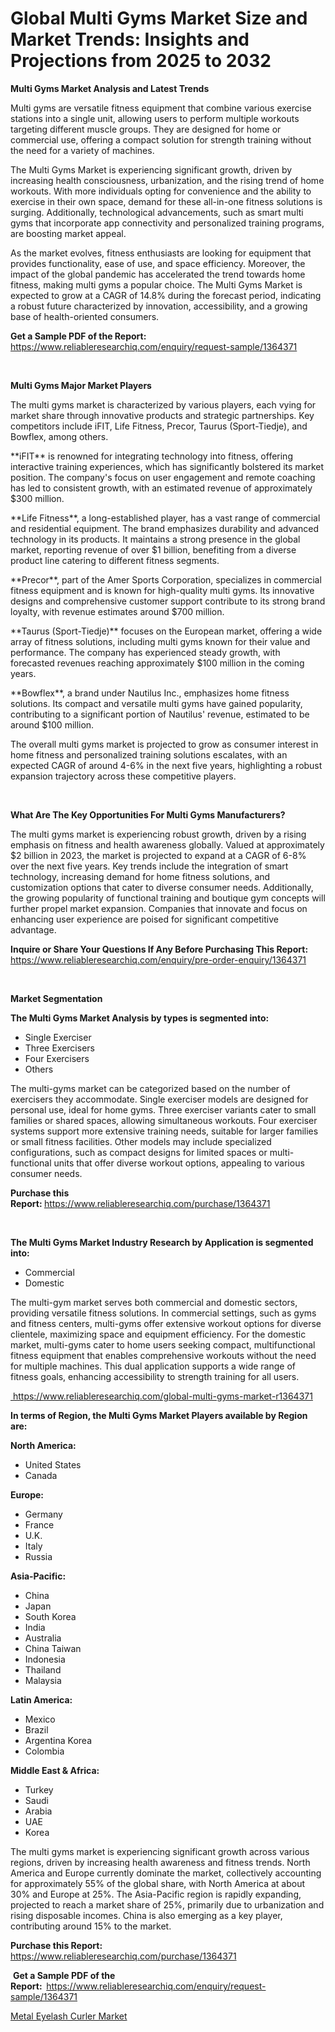 <p><h1>Global Multi Gyms Market Size and Market Trends: Insights and Projections from 2025 to 2032</h1></p><p><strong>Multi Gyms Market Analysis and Latest Trends</strong></p>
<p><p>Multi gyms are versatile fitness equipment that combine various exercise stations into a single unit, allowing users to perform multiple workouts targeting different muscle groups. They are designed for home or commercial use, offering a compact solution for strength training without the need for a variety of machines.</p><p>The Multi Gyms Market is experiencing significant growth, driven by increasing health consciousness, urbanization, and the rising trend of home workouts. With more individuals opting for convenience and the ability to exercise in their own space, demand for these all-in-one fitness solutions is surging. Additionally, technological advancements, such as smart multi gyms that incorporate app connectivity and personalized training programs, are boosting market appeal.</p><p>As the market evolves, fitness enthusiasts are looking for equipment that provides functionality, ease of use, and space efficiency. Moreover, the impact of the global pandemic has accelerated the trend towards home fitness, making multi gyms a popular choice. The Multi Gyms Market is expected to grow at a CAGR of 14.8% during the forecast period, indicating a robust future characterized by innovation, accessibility, and a growing base of health-oriented consumers.</p></p>
<p><strong>Get a Sample PDF of the Report:&nbsp;</strong> <a href="https://www.reliableresearchiq.com/enquiry/request-sample/1364371?utm_campaign=3058&utm_medium=2&utm_source=Github&utm_content=ia&utm_term=04042025&utm_id=multi-gyms">https://www.reliableresearchiq.com/enquiry/request-sample/1364371</a></p>
<p>&nbsp;</p>
<p><strong>Multi Gyms Major Market Players</strong></p>
<p><p>The multi gyms market is characterized by various players, each vying for market share through innovative products and strategic partnerships. Key competitors include iFIT, Life Fitness, Precor, Taurus (Sport-Tiedje), and Bowflex, among others. </p><p>**iFIT** is renowned for integrating technology into fitness, offering interactive training experiences, which has significantly bolstered its market position. The company's focus on user engagement and remote coaching has led to consistent growth, with an estimated revenue of approximately $300 million. </p><p>**Life Fitness**, a long-established player, has a vast range of commercial and residential equipment. The brand emphasizes durability and advanced technology in its products. It maintains a strong presence in the global market, reporting revenue of over $1 billion, benefiting from a diverse product line catering to different fitness segments. </p><p>**Precor**, part of the Amer Sports Corporation, specializes in commercial fitness equipment and is known for high-quality multi gyms. Its innovative designs and comprehensive customer support contribute to its strong brand loyalty, with revenue estimates around $700 million. </p><p>**Taurus (Sport-Tiedje)** focuses on the European market, offering a wide array of fitness solutions, including multi gyms known for their value and performance. The company has experienced steady growth, with forecasted revenues reaching approximately $100 million in the coming years.</p><p>**Bowflex**, a brand under Nautilus Inc., emphasizes home fitness solutions. Its compact and versatile multi gyms have gained popularity, contributing to a significant portion of Nautilus' revenue, estimated to be around $100 million.</p><p>The overall multi gyms market is projected to grow as consumer interest in home fitness and personalized training solutions escalates, with an expected CAGR of around 4-6% in the next five years, highlighting a robust expansion trajectory across these competitive players.</p></p>
<p>&nbsp;</p>
<p><strong>What Are The Key Opportunities For Multi Gyms Manufacturers?</strong></p>
<p><p>The multi gyms market is experiencing robust growth, driven by a rising emphasis on fitness and health awareness globally. Valued at approximately $2 billion in 2023, the market is projected to expand at a CAGR of 6-8% over the next five years. Key trends include the integration of smart technology, increasing demand for home fitness solutions, and customization options that cater to diverse consumer needs. Additionally, the growing popularity of functional training and boutique gym concepts will further propel market expansion. Companies that innovate and focus on enhancing user experience are poised for significant competitive advantage.</p></p>
<p><strong>Inquire or Share Your Questions If Any Before Purchasing This Report:</strong> <a href="https://www.reliableresearchiq.com/enquiry/pre-order-enquiry/1364371?utm_campaign=3058&utm_medium=2&utm_source=Github&utm_content=ia&utm_term=04042025&utm_id=multi-gyms">https://www.reliableresearchiq.com/enquiry/pre-order-enquiry/1364371</a></p>
<p>&nbsp;</p>
<p><strong>Market Segmentation</strong></p>
<p><strong>The Multi Gyms Market Analysis by types is segmented into:</strong></p>
<p><ul><li>Single Exerciser</li><li>Three Exercisers</li><li>Four Exercisers</li><li>Others</li></ul></p>
<p><p>The multi-gyms market can be categorized based on the number of exercisers they accommodate. Single exerciser models are designed for personal use, ideal for home gyms. Three exerciser variants cater to small families or shared spaces, allowing simultaneous workouts. Four exerciser systems support more extensive training needs, suitable for larger families or small fitness facilities. Other models may include specialized configurations, such as compact designs for limited spaces or multi-functional units that offer diverse workout options, appealing to various consumer needs.</p></p>
<p><strong>Purchase this Report:&nbsp;</strong><a href="https://www.reliableresearchiq.com/purchase/1364371?utm_campaign=3058&utm_medium=2&utm_source=Github&utm_content=ia&utm_term=04042025&utm_id=multi-gyms">https://www.reliableresearchiq.com/purchase/1364371</a></p>
<p>&nbsp;</p>
<p><strong>The Multi Gyms Market Industry Research by Application is segmented into:</strong></p>
<p><ul><li>Commercial</li><li>Domestic</li></ul></p>
<p><p>The multi-gym market serves both commercial and domestic sectors, providing versatile fitness solutions. In commercial settings, such as gyms and fitness centers, multi-gyms offer extensive workout options for diverse clientele, maximizing space and equipment efficiency. For the domestic market, multi-gyms cater to home users seeking compact, multifunctional fitness equipment that enables comprehensive workouts without the need for multiple machines. This dual application supports a wide range of fitness goals, enhancing accessibility to strength training for all users.</p></p>
<p><a href="https://www.reliableresearchiq.com/global-multi-gyms-market-r1364371?utm_campaign=3058&utm_medium=2&utm_source=Github&utm_content=ia&utm_term=04042025&utm_id=multi-gyms">&nbsp;https://www.reliableresearchiq.com/global-multi-gyms-market-r1364371</a></p>
<p><strong>In terms of Region, the Multi Gyms Market Players available by Region are:</strong></p>
<p>
    <p> <strong> North America: </strong>
        <ul>
            <li>United States</li>
            <li>Canada</li>
        </ul>
        </p> 
    <p> <strong> Europe: </strong>
        <ul>
            <li>Germany</li>
            <li>France</li>
            <li>U.K.</li>
            <li>Italy</li>
            <li>Russia</li>
        </ul>
        </p> 
    <p> <strong> Asia-Pacific: </strong>
        <ul>
            <li>China</li>
            <li>Japan</li>
            <li>South Korea</li>
            <li>India</li>
            <li>Australia</li>
            <li>China Taiwan</li>
            <li>Indonesia</li>
            <li>Thailand</li>
            <li>Malaysia</li>
        </ul>
        </p> 
    <p> <strong> Latin America: </strong>
        <ul>
            <li>Mexico</li>
            <li>Brazil</li>
            <li>Argentina Korea</li>
            <li>Colombia</li>
        </ul>
        </p> 
    <p> <strong> Middle East & Africa: </strong>
        <ul>
            <li>Turkey</li>
            <li>Saudi</li>
            <li>Arabia</li>
            <li>UAE</li>
            <li>Korea</li>
        </ul>
    </p>
    </p>
<p><p>The multi gyms market is experiencing significant growth across various regions, driven by increasing health awareness and fitness trends. North America and Europe currently dominate the market, collectively accounting for approximately 55% of the global share, with North America at about 30% and Europe at 25%. The Asia-Pacific region is rapidly expanding, projected to reach a market share of 25%, primarily due to urbanization and rising disposable incomes. China is also emerging as a key player, contributing around 15% to the market.</p></p>
<p><strong>Purchase this Report: </strong><a href="https://www.reliableresearchiq.com/purchase/1364371?utm_campaign=3058&utm_medium=2&utm_source=Github&utm_content=ia&utm_term=04042025&utm_id=multi-gyms">https://www.reliableresearchiq.com/purchase/1364371</a></p>
<p>&nbsp;<strong>Get a Sample PDF of the Report:&nbsp;&nbsp;</strong><a href="https://www.reliableresearchiq.com/enquiry/request-sample/1364371?utm_campaign=3058&utm_medium=2&utm_source=Github&utm_content=ia&utm_term=04042025&utm_id=multi-gyms">https://www.reliableresearchiq.com/enquiry/request-sample/1364371</a></p>
<p><strong></strong></p>
<p><p><a href="https://github.com/saklpelzami95/Market-Research-Report-List-1/blob/main/metal-eyelash-curler-market.md?utm_campaign=3058&utm_medium=2&utm_source=Github&utm_content=ia&utm_term=04042025&utm_id=multi-gyms">Metal Eyelash Curler Market</a></p></p>